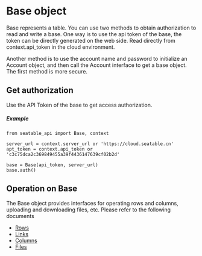 # Base object

Base represents a table. You can use two methods to obtain authorization to read and write a base. One way is to use the api token of the base, the token can be directly generated on the web side. Read directly from context.api_token in the cloud environment.

Another method is to use the account name and password to initialize an Account object, and then call the Account interface to get a base object. The first method is more secure.

## Get authorization

Use the API Token of the base to get access authorization.

##### Example

```
from seatable_api import Base, context

server_url = context.server_url or 'https://cloud.seatable.cn'
apt_token = context.api_token or 'c3c75dca2c369849455a39f4436147639cf02b2d'

base = Base(api_token, server_url)
base.auth()
```

## Operation on Base

The Base object provides interfaces for operating rows and columns, uploading and downloading files, etc. Please refer to the following documents

* [Rows](rows.md)
* [Links](links.md)
* [Columns](columns.md)
* [Files](files.md)

